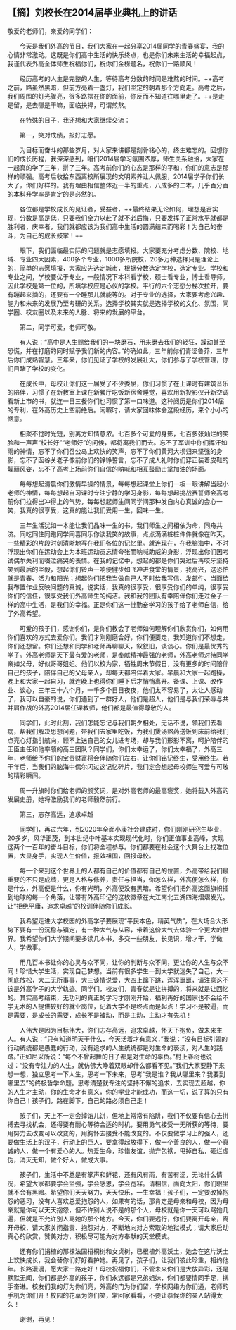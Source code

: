 ## 【摘】刘校长在2014届毕业典礼上的讲话

敬爱的老师们，亲爱的同学们：

　　今天是我们外高的节日，我们大家在一起分享2014届同学的青春盛宴，我的心情非常激动。这既是你们高中生活的快乐终点，也是你们未来生活的幸福起点，我谨代表外高全体师生祝福你们，祝你们金榜题名，祝你们一路顺风！

　　经历高考的人生是完整的人生，等待高考分数的时间是难熬的时间。++高考之前，路虽然黑暗，但前方亮着一盏灯，我们坚定的朝着那个方向走。高考之后，我们周围的灯光骤亮，很多路摆在你的面前，你反而不知道往哪里走了。++是走是留，是去哪是干嘛，面临抉择，可谓煎熬。

　　在特殊的日子，我还想和大家继续交流：

　　第一，笑对成绩，报好志愿。

　　为目标而奋斗的那些岁月，对大家来讲都是刻骨铭心的，终生难忘的。回想你们的成长历程，我深深感到，咱们2014届学习氛围浓厚，师生关系融洽，大家在一起真的学了三年，拼了三年。高考前你们的心态是那样的平和，你们的意志是那样的顽强。高考后收拾东西离校所展现的文明素养让人佩服，2014届学子你们长大了，你们好样的。我有理由相信整体近一半的重点，八成多的二本，几乎百分百的本科升学率是肯定的是必然的。

　　各位都是学校成长的见证者，受益者，++最终结果无论如何，理想是否实现，分数是高是低，只要我们全力以赴了就不必后悔，只要发挥了正常水平就都是胜利者，庆幸者，我们就都应该为我们高中生活的圆满结束而喝彩！为自己的奋斗，为自己的成长鼓掌！++

　　眼下，我们面临最实际的问题就是志愿填报。大家要充分考虑分数、院校、地域、专业四大因素，400多个专业，1000多所院校，20多万种选择只是理论上的，简单的志愿填报，大家应先选定城市，根据分数选定学校，选定专业。学校和专业之间，学校要优于专业，一般情况下本科看学校，硕士看专业，博士看导师。因此学校是第一位的，所填学校应是心仪的学校。平行的六个志愿分梯次拉开，要有蹦起来摘的，还要有一个睡那儿就能等的。对于专业的选择，大家要考虑兴趣、能力和未来的发展乃至考研的关系。选择学校其实就是选择学校的文化、氛围，同学圈、校友圈以及未来的人脉、将来的发展的平台。

　　第二，同学可爱，老师可敬。

　　有人说：“高中是人生赐给我们的一块磨石，用来磨去我们的轻狂，躁动甚至恐慌，并在打磨的同时赋予我们新的内容。”的确如此，三年前你们青涩鲁莽，三年后你们成熟智慧。三年来，你们见证了学校的发展壮大，你们参与了学校管理，你们目睹了学校的变化。

　　在成长中，母校让你们这一届受了不少委屈，你们习惯了在上课时有建筑音乐的陪伴，习惯了在新教室上课在新餐厅吃饭新宿舍睡觉，喜欢用新投影仪开新空调看新上市的书，就连一日三餐你们也习惯了第一口味道。这种阅历是你们2014届的专利，在外高历史上空前绝后。闲暇时，请大家回味体会这段经历，来个小小的惬意。

　　相聚不觉时光短，别离方知情意浓。七百多个可爱的身影，七百多张灿烂的笑脸和一声声“校长好”“老师好”的问候，都将离我们而去。忘不了军训中你们挥汗如雨的神情，忘不了你们召公岛上欢快的笑声，忘不了你们黄河大坝归来坚强的身影，忘不了函谷关老子像前你们的铮铮誓言，忘不了成人礼时你们穿正装着皮鞋的靓丽风姿，忘不了高考上场前你们自信的呐喊和相互鼓励击掌加油的场面。

　　每每想起清晨你们激情早操的情景，每每想起课堂上你们一板一眼讲解当起小老师的神情，每每想起自习课时专注宁静的学习身影，每每想起挑战赛誓师会高考前你们拉得出冲得上的气势，每每想起师生间同学间那种发自内心真诚的会心一笑，我真的很享受，这真的能让我们受用一生，回味一生。

　　三年生活犹如一本能让我们品味一生的书，我们师生之间相依为命，同舟共济。同吃同住同跑同学同喜同乐你谈我笑的故事，点点滴滴桩桩件件就像在昨天。一些精彩的片段时刻清晰地写在我们各位的记忆里。就连现在，在我脑海中，不时浮现出你们在运动会上为本班运动员忘情夸张而呐喊助威的身影，浮现出你们因考试偶尔失利而啜泣痛哭的表情。在我的记忆中，想起的都是你们哭过后再咬牙坚持笑到最后的坚毅，想起你们铃声一响便健步如飞冲进食堂的情景，我高兴，这恐怕就是青春、活力和阳光；想起你们把我当做自己人不时给我写信、发邮件、当面给我布置作业反映问题的真诚，说实话，我真的很享受，很享受你们的单纯，很享受你们的信任，很享受我们外高师生的纯洁。我和我的团队有幸陪伴你们走过金子一样的高中生活，是我们的幸福。正是你们这一批勤奋学习的孩子给了老师自信，给了外高希望。

　　可爱的孩子们，感谢你们，是你们教会了老师如何理解你们欣赏你们，如何用你们喜欢的方式去爱你们。我们才刚刚磨合好，你们便要走，我知道你们不想走，你们还想留。你们还想和同学和老师再聊聊天，叙叙旧，谈谈心。你们是最优秀的学子。外高老师是天下最有爱的老师，是奉献精神最强的老师，外高老师对待同学亲如父母，好似哥哥姐姐。他们以校为家，牺牲周末节假日，没有更多的时间陪伴自己的孩子，陪伴自己的父母亲人，却每天都陪伴着大家。早晨和大家一起跑操，晚上和大家一起自习，就连晚上也得你们睡下后才悄悄离开。备课、上课、改作业、谈心，三年三十六个月，一千多个日日夜夜，他们太不容易了，太让人感动了，我可以自豪的说，你们遇到了一群好人，他们是超人，他们是与我们荣辱与共并肩作战的外高2014届任课教师，他们都是最值得尊敬的人。

　　同学们，此时此刻，我们怎能忘记与我们朝夕相处，无话不说，领我们去看病，帮我们解决思想问题，带我们去家里吃饭，为我们煲汤熬药送饭到床前给我们点亮心灯指引航向，顾不上送自己的女儿进考场，却与我们形影不离，呵护陪伴的王臣主任和他率领的高三团队？同学们，你们太幸运了，你们太幸福了，外高三年，老师给予你们的宝贵财富将会伴随你们左右，让你们铭记终生，受用终生。若干年后，当我们的脑海中偶尔闪过这记忆碎片，我们定会想起母校师生可爱与可敬的精彩瞬间。

　　周一升旗时你们给老师的颁奖词，是对外高老师的最高褒奖，她将载入外高的发展史册，她将激励我们的老师毅然前行。

　　第三，志存高远，追求卓越

　　同学们，再过六年，到2020年全面小康社会建成时，你们刚刚研究生毕业，20多岁，风华正茂，到本世纪中叶基本实现现代化时，你们正值事业高峰，实现这两个一百年的奋斗目标，你们将全程参与。你们都要在社会这个大舞台上找准位置，大显身手，实现人生价值，报效祖国，回报母校。

　　每一个来到这个世界上的人都有自己的价值都有自己的位置，外高带给我们最重要的不只是成绩，更是人格与修养，责任与担当，你怎么样，外高便怎么样，你是什么，外高便是什么，你有光明，外高便没有黑暗。希望你们把外高这面旗帜插到地球的每一个角落，让带有外高印记的这枚徽章在大江南北五湖四海熠熠发光。让“拒绝平庸，追求卓越”的校训伴随你们成长。

　　我希望走进大学校园的外高学子要展现“平民本色，精英气质”，在大场合大形势下要有一份沉稳与镇定，有一种大气与从容，带着这份大气去体验一个更大的世界。我希望你们大学期间要多读几本书，多交一些朋友，长见识，增才干，学做人，学做事。

　　用几百本书让你的心灵与众不同，让你的判断与众不同，更让你的人生与众不同！珍惜大学生活，实现自己梦想。当前有很多学生一到大学就迷失了自己，大一彻底放松，大二无所事事，大三谈情说爱，大四上蹿下跳，浑浑噩噩，请注意这不该是外高学子的大学轨迹。同学们，校友们，青春就是让拼搏的，将来就是让回忆的。其实高考结束，无功利的真正的学习才刚刚开始，福利再好的国家也不会给不学无术的人提供较好的就业岗位，记着大学不是终点而是起点！学习不是被逼，而是需要，是成长的需要，成长不是被动，而是主动，主动才有先机！

　　人伟大是因为目标伟大，你们志存高远，追求卓越，怀天下抱负，做未来主人。有人说：“只有知道明天干什么，今天活着才有意义，”我说：“没有目标引领的行动统统都是愚蠢的行动，没有追求的人生统统都是对生命的亵渎，对人生的践踏。”正如尼采所说：“每个不曾起舞的日子都是对生命的辜负。”村上春树也说过：“没有专注力的人生，就仿佛大睁着双眼却什么都看不见。”我们大家要静下来想一想，独立思考一下人生，思考一下未来，思考“我是谁？我从哪里来？我要到哪里去”的终极哲学命题。思考清楚就专注的坚持不懈的追求，去实现去超越，你的人生才主动，你的生命才有意义，你的学业才能成功，而这一切，说了算的只有你自己！孩子们，路在脚下，自己的路必须自己走！

　　孩子们，天上不一定会掉馅儿饼，但地上常常有陷阱，我们不仅要有信心去拼搏去寻找机会，还得要有耐心等待合适的时机，要用勇气接受一无所获的等待，要用努力去改变可以改变的，用胸怀去接受不能改变的。不仅要做学习上的强人，还要做生活上的汉子，行动上的巨人，要拿得起放得下，做一个善良的人，做一个真诚的人，做一个有爱心的人。热爱生命，珍惜友谊，抛弃包袱，甩掉自私，砸烂虚伪，消灭无知，做个好人，做成大事。

　　孩子们，生活中不总是有掌声和鲜花，还有风有雨，有苦有涩，无论什么情况，希望大家都要学会坚强，学会感恩，学会宽容。请相信，面向太阳，你们眼里就不会有黑暗。希望你们天天努力，天天快乐，一生幸福！孩子们，一定要改掉抱怨的恶习，没有人喜欢总爱抱怨的人，如果有的话，那肯定是母亲和母校，因为母亲就是你可以天天抱怨，但不许别人说不是的那个人，母校就是你一天可以骂她几遍，但就是不允许别人骂她的那个地方。今天，你们要远行，你们要离开母亲，离开母校，请大家关闭指责、抱怨对方，不断地向对方索取的地狱模式；请大家启动真心的欣赏，赞美对方，积极尽可能为对方奉献的天堂模式。

　　还有你们捐植的那棵法国梧桐树和女贞树，已根植外高沃土，她会在这片沃土上欢快成长，我会替你们好好看护她。再见了，孩子们，让我们彼此珍重，相约他年。长路漫漫，愿大家一路走好！母校祝福你们，不管未来你们是大放异彩，还是默默无闻，你们都是外高的孩子，你们永远都是兄弟姐妹，你们都要情同手足，携手奋进。校友们我的灯为你们亮，外高的门为你们留，学校网络为你们通，老师的手机为你们开！校园的花草为你们笑，常回家看看，不要让恭候你的亲人站得太久！

　　谢谢，再见！